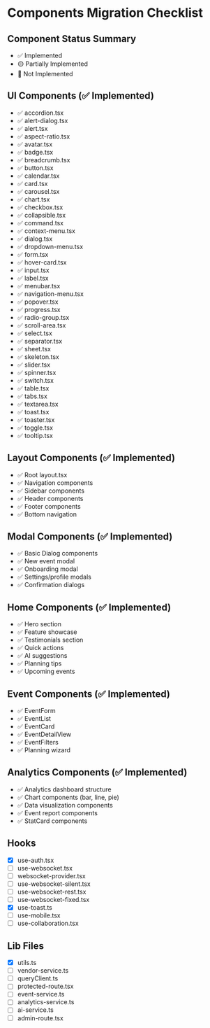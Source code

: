 # Components Migration Checklist

## Component Status Summary
- ✅ Implemented
- 🟡 Partially Implemented
- 🔴 Not Implemented

## UI Components (✅ Implemented)
- ✅ accordion.tsx
- ✅ alert-dialog.tsx
- ✅ alert.tsx
- ✅ aspect-ratio.tsx
- ✅ avatar.tsx
- ✅ badge.tsx
- ✅ breadcrumb.tsx
- ✅ button.tsx
- ✅ calendar.tsx
- ✅ card.tsx
- ✅ carousel.tsx
- ✅ chart.tsx
- ✅ checkbox.tsx
- ✅ collapsible.tsx
- ✅ command.tsx
- ✅ context-menu.tsx
- ✅ dialog.tsx
- ✅ dropdown-menu.tsx
- ✅ form.tsx
- ✅ hover-card.tsx
- ✅ input.tsx
- ✅ label.tsx
- ✅ menubar.tsx
- ✅ navigation-menu.tsx
- ✅ popover.tsx
- ✅ progress.tsx
- ✅ radio-group.tsx
- ✅ scroll-area.tsx
- ✅ select.tsx
- ✅ separator.tsx
- ✅ sheet.tsx
- ✅ skeleton.tsx
- ✅ slider.tsx
- ✅ spinner.tsx
- ✅ switch.tsx
- ✅ table.tsx
- ✅ tabs.tsx
- ✅ textarea.tsx
- ✅ toast.tsx
- ✅ toaster.tsx
- ✅ toggle.tsx
- ✅ tooltip.tsx

## Layout Components (✅ Implemented)
- ✅ Root layout.tsx
- ✅ Navigation components
- ✅ Sidebar components
- ✅ Header components
- ✅ Footer components
- ✅ Bottom navigation

## Modal Components (✅ Implemented)
- ✅ Basic Dialog components
- ✅ New event modal
- ✅ Onboarding modal
- ✅ Settings/profile modals
- ✅ Confirmation dialogs

## Home Components (✅ Implemented)
- ✅ Hero section
- ✅ Feature showcase
- ✅ Testimonials section
- ✅ Quick actions
- ✅ AI suggestions
- ✅ Planning tips
- ✅ Upcoming events

## Event Components (✅ Implemented)
- ✅ EventForm
- ✅ EventList
- ✅ EventCard
- ✅ EventDetailView
- ✅ EventFilters
- ✅ Planning wizard

## Analytics Components (✅ Implemented)
- ✅ Analytics dashboard structure
- ✅ Chart components (bar, line, pie)
- ✅ Data visualization components
- ✅ Event report components
- ✅ StatCard components

## Hooks
- [x] use-auth.tsx
- [ ] use-websocket.tsx
- [ ] websocket-provider.tsx
- [ ] use-websocket-silent.tsx
- [ ] use-websocket-rest.tsx
- [ ] use-websocket-fixed.tsx
- [x] use-toast.ts
- [ ] use-mobile.tsx
- [ ] use-collaboration.tsx

## Lib Files
- [x] utils.ts
- [ ] vendor-service.ts
- [ ] queryClient.ts
- [ ] protected-route.tsx
- [ ] event-service.ts
- [ ] analytics-service.ts
- [ ] ai-service.ts
- [ ] admin-route.tsx 